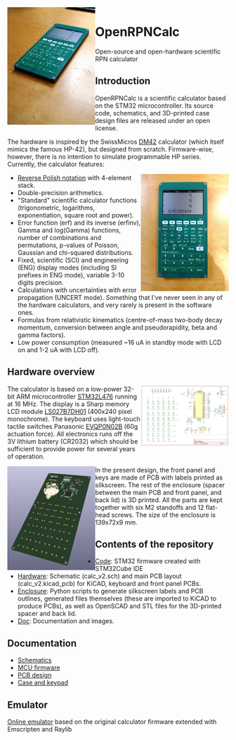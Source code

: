 <img src="https://github.com/apoluekt/OpenRPNCalc/blob/rev2/Doc/images/photo_calc_iso.jpg?raw=true" width="200" align="left">

# OpenRPNCalc
Open-source and open-hardware scientific RPN calculator

## Introduction

OpenRPNCalc is a scientific calculator based on the STM32 microcontroller. Its source code, schematics, and 3D-printed case design files are released under an open license. 

The hardware is inspired by the SwissMicros [DM42](https://www.swissmicros.com/product/dm42) calculator (which itself mimics the famous HP-42), but designed from scratch. Firmware-wise, however, there is no intention to simulate programmable HP series. Currently, the calculator features: 

<img src="https://github.com/apoluekt/OpenRPNCalc/blob/rev2/Doc/images/photo_calc_front.jpg?raw=true" width="200" align="right">

  * [Reverse Polish notation](https://www.hpmuseum.org/rpn.htm) with 4-element stack. 
  * Double-precision arithmetics. 
  * "Standard" scientific calculator functions (trigonometric, logarithms, exponentiation, square root and power). 
  * Error function (erf) and its inverse (erfinv), Gamma and log(Gamma) functions, number of combinations and permutations, p-values of Poisson, Gaussian and chi-squared distributions. 
  * Fixed, scientific (SCI) and engineering (ENG) display modes (including SI prefixes in ENG mode), variable 3-10 digits precision. 
  * Calculations with uncertainties with error propagation (UNCERT mode). Something that I've never seen in any of the hardware calculators, and very rarely is present in the software ones. 
  * Formulas from relativistic kinematics (centre-of-mass two-body decay momentum, conversion between angle and pseudorapidity, beta and gamma factors). 
  * Low power consumption (measured ~16 uA in standby mode with LCD on and 1-2 uA with LCD off). 

## Hardware overview

<img src="https://github.com/apoluekt/OpenRPNCalc/blob/rev2/Doc/images/calc_schematic.png?raw=true" width="200" align="right">

The calculator is based on a low-power 32-bit ARM microcontroller [STM32L476](https://www.st.com/en/microcontrollers-microprocessors/stm32l476rg.html) running at 16 MHz. The display is a Sharp memory LCD module [LS027B7DH01](https://www.sharpsde.com/products/displays/model/LS027B7DH01/) (400x240 pixel monochrome). The keyboard uses light-touch tactile switches Panasonic [EVQP0N02B](https://www3.panasonic.biz/ac/e/search_num/index.jsp?c=detail%E2%88%82no=EVQP0N02B) (60g actuation force). All electronics runs off the 3V lithium battery (CR2032) which should be sufficient to provide power for several years of operation. 

<img src="https://github.com/apoluekt/OpenRPNCalc/blob/rev2/Doc/images/pcb_3d_bottom.png?raw=true" width="200" align="left">

In the present design, the front panel and keys are made of PCB with labels printed as silkscreen. The rest of the enclosure (spacer between the main PCB and front panel, and back lid) is 3D printed. All the parts are kept together with six M2 standoffs and 12 flat-head screws. The size of the enclosure is 139x72x9 mm. 

## Contents of the repository

   * [Code](https://github.com/apoluekt/OpenRPNCalc/tree/rev2/Code): STM32 firmware created with STM32Cube IDE
   * [Hardware](https://github.com/apoluekt/OpenRPNCalc/tree/rev2/Hardware/): Schematic (calc_v2.sch) and main PCB layout (calc_v2.kicad_pcb) for KiCAD, keyboard and front panel PCBs. 
   * [Enclosure](https://github.com/apoluekt/OpenRPNCalc/tree/rev2/Enclosure): Python scripts to generate silkscreen labels and PCB outlines, generated files themselves (these are imported to KiCAD to produce PCBs), as well as OpenSCAD and STL files for the 3D-printed spacer and back lid. 
   * [Doc](https://github.com/apoluekt/OpenRPNCalc/tree/rev2/Doc): Documentation and images. 

## Documentation

   * [Schematics](https://github.com/apoluekt/OpenRPNCalc/blob/rev2/Doc/schematics.md)
   * [MCU firmware](https://github.com/apoluekt/OpenRPNCalc/blob/main/Code/README.md)
   * [PCB design](https://github.com/apoluekt/OpenRPNCalc/blob/rev2/Doc/pcb_design.md)
   * [Case and keypad](https://github.com/apoluekt/OpenRPNCalc/blob/rev2/Doc/case_design.md)

## Emulator 

[Online emulator](https://github.com/apoluekt/OpenRPNCalc/blob/rev2/Emulator/index.html) based on the original calculator firmware extended with Emscripten and Raylib
